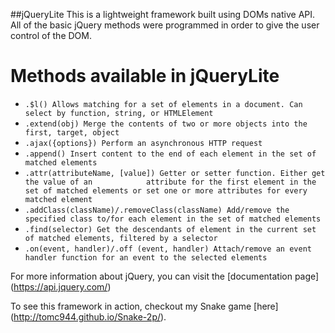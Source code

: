 ##jQueryLite
This is a lightweight framework built using DOMs native API. All of the basic jQuery methods were programmed in order to give the user control of the DOM.

# Methods available in jQueryLite

* `.$l() Allows matching for a set of elements in a document. Can select by function,
  string, or HTMLElement`
* `.extend(obj) Merge the contents of two or more objects into the first, target, object`
* `.ajax({options}) Perform an asynchronous HTTP request`
* `.append() Insert content to the end of each element in the set of matched elements`
* `.attr(attributeName, [value]) Getter or setter function. Either get the value of an            attribute for the first element in the set of matched elements or set one or more attributes for every matched element`
* `.addClass(className)/.removeClass(className) Add/remove the specified class to/for each
  element in the set of matched elements`
* `.find(selector) Get the descendants of element in the current set of matched elements,
  filtered by a selector`
* `.on(event, handler)/.off (event, handler) Attach/remove an event handler function
  for an event to the selected elements`

For more information about jQuery, you can visit the [documentation page] (https://api.jquery.com/)

To see this framework in action, checkout my Snake game [here] (http://tomc944.github.io/Snake-2p/).
